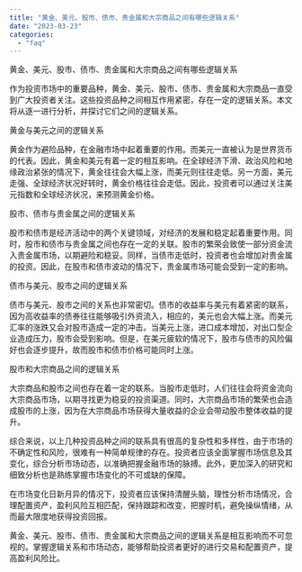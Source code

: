 ```yaml
---
title: "黄金、美元、股市、债市、贵金属和大宗商品之间有哪些逻辑关系"
date: "2023-03-23"
categories: 
  - "faq"
---
```


黄金、美元、股市、债市、贵金属和大宗商品之间有哪些逻辑关系

作为投资市场中的重要品种，黄金、美元、股市、债市、贵金属和大宗商品一直受到广大投资者关注。这些投资品种之间相互作用紧密，存在一定的逻辑关系。本文将从逐一进行分析，并探讨它们之间的逻辑关系。

黄金与美元之间的逻辑关系

黄金作为避险品种，在金融市场中起着重要的作用。而美元一直被认为是世界货币的代表。因此，黄金和美元有着一定的相互影响。在全球经济下滑、政治风险和地缘政治紧张的情况下，黄金往往会大幅上涨，而美元则往往走低。另一方面，美元走强、全球经济状况好转时，黄金价格往往会走低。因此，投资者可以通过关注美元指数和全球经济状况，来预测黄金价格。

股市、债市与贵金属之间的逻辑关系

股市和债市是经济活动中的两个关键领域，对经济的发展和稳定起着重要作用。同时，股市和债市与贵金属之间也存在一定的关联。股市的繁荣会致使一部分资金流入贵金属市场，以期避险和稳妥。同样，当债市走低时，投资者也会增加对贵金属的投资。因此，在股市和债市波动的情况下，贵金属市场可能会受到一定的影响。

债市与美元、股市之间的逻辑关系

债市与美元、股市之间的关系也非常密切。债市的收益率与美元有着紧密的联系，因为高收益率的债券往往能够吸引外资流入，相应的，美元也会大幅上涨。而美元汇率的涨跌又会对股市造成一定的冲击。当美元上涨，进口成本增加，对出口型企业造成压力，股市会受到影响。但是，在美元疲软的情况下，股市与债市的风险偏好也会逐步提升，故而股市和债市价格可能同时上涨。

股市和大宗商品之间的逻辑关系

大宗商品和股市之间也存在着一定的联系。当股市走低时，人们往往会将资金流向大宗商品市场，以期寻找更为稳妥的投资渠道。同时，大宗商品市场的繁荣也会造成股市的上涨，因为在大宗商品市场获得大量收益的企业会带动股市整体收益的提升。

综合来说，以上几种投资品种之间的联系具有很高的复杂性和多样性，由于市场的不确定性和风险，很难有一种简单规律的存在。投资者应该全面掌握市场信息及其变化，综合分析市场动态，以准确把握金融市场的脉搏。此外，更加深入的研究和细致分析也是熟练掌握市场变化的不可或缺的保障。

在市场变化日新月异的情况下，投资者应该保持清醒头脑，理性分析市场情况，合理配置资产，盈利风险互相匹配，保持跟踪和改变，把握时机，避免操纵情绪，从而最大限度地获得投资回报。

黄金、美元、股市、债市、贵金属和大宗商品之间的逻辑关系是相互影响而不可忽视的。掌握逻辑关系和市场动态，能够帮助投资者更好的进行交易和配置资产，提高盈利风险比。
